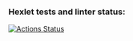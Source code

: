 ### Hexlet tests and linter status:
[![Actions Status](https://github.com/Pletennyy2/rails-project-63/actions/workflows/hexlet-check.yml/badge.svg)](https://github.com/Pletennyy2/rails-project-63/actions)
